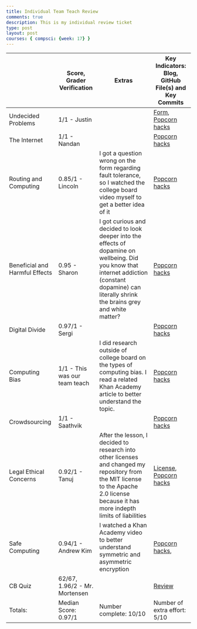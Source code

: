 ```yaml
---
title: Individual Team Teach Review
comments: true
description: This is my individual review ticket
type: post
layout: post
courses: { compsci: {week: 17} }
---
```

| | Score, Grader Verification | Extras | Key Indicators: Blog, GitHub File(s) and Key Commits|
| ----------- | ----------- | ----------- | ----------- |
| Undecided Problems| 1/1 - Justin |  | <a href="https://docs.google.com/forms/d/e/1FAIpQLScdkCjjYFUBdRN9O1icNyhM5hWNue0VzPXlCZ5q3QGGsN_Vsw/viewscore?viewscore=AE0zAgDiRW5tPvz5eA6IAh4eaR_h0X3-qtCUI16RKFdMokYsNl1beFgTH2En_1kZYQ">Form</a>, <a href="https://trevorhuang1.github.io/csp_blog/undecidedproblems-ipynb-2">Popcorn hacks</a> |
| The Internet | 1/1 - Nandan |  | <a href="https://trevorhuang1.github.io/csp_blog/internet-ipynb-2">Popcorn hacks</a> |
| Routing and Computing | 0.85/1 - Lincoln | I got a question wrong on the form regarding fault tolerance, so I watched the college board video myself to get a better idea of it | <a href="https://trevorhuang1.github.io/csp_blog/routing-and-computing-ipynb-2">Popcorn hacks</a> |
| Beneficial and Harmful Effects| 0.95 - Sharon | I got curious and decided to look deeper into the effects of dopamine on wellbeing. Did you know that internet addiction (constant dopamine) can literally shrink the brains grey and white matter? | <a href="https://trevorhuang1.github.io/csp_blog/teamteach-ipynb-2">Popcorn hacks</a> |
| Digital Divide | 0.97/1 - Sergi|  | <a href="https://trevorhuang1.github.io/csp_blog/digital-divide-ipynb-2">Popcorn hacks</a> |
| Computing Bias | 1/1 - This was our team teach | I did research outside of college board on the types of computing bias. I read a related Khan Academy article to better understand the topic. | <a href="https://trevorhuang1.github.io/csp_blog/computing-bias-team-teach-ipynb-2">Popcorn hacks</a> |
| Crowdsourcing | 1/1 - Saathvik |  | <a href="https://trevorhuang1.github.io/csp_blog/crowdsourcing-ipynb-2">Popcorn hacks</a> |
| Legal Ethical Concerns | 0.92/1 - Tanuj | After the lesson, I decided to research into other licenses and changed my repository from the MIT license to the Apache 2.0 license because it has more indepth limits of liabilities | <a href="https://github.com/trevorhuang1/csp_blog/blob/main/LICENSE.txt">License</a>, <a href="https://trevorhuang1.github.io/csp_blog/legal-ethical-concerns-ipynb-2">Popcorn hacks</a>|
| Safe Computing | 0.94/1 - Andrew Kim | I watched a Khan Academy video to better understand symmetric and asymmetric encryption | <a href="https://trevorhuang1.github.io/csp_blog/safe-computing-ipynb-2">Popcorn hacks</a>,  |
| CB Quiz | 62/67, 1.96/2 - Mr. Mortensen|  | <a href="https://trevorhuang1.github.io/csp_blog/collegeboardquiz">Review</a> |
| Totals: | Median Score: 0.97/1| Number complete: 10/10 | Number of extra effort: 5/10|